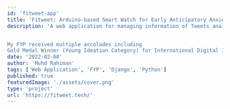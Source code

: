 ```yaml
---
id: 'fitweet-app'
title: 'Fitweet: Arduino-based Smart Watch for Early Anticipatory Anxiety Notification System'
description: 'A web application for managing information of Tweets analysis, body vital signs, notification, mental health-related mobile app recommendations and Arduino smart watch users using Django as part of my Final Year Project (FYP).


My FYP received multiple accolades including 
Gold Medal Winner (Young Ideation Category) for International Digital Innovation in Wellness (DInoWEx2021): Enhancing Quality of Life through Technology and Champion (IET Innovation Award) & Second Runner Up (Young Innovator Award) for 2021 IEEE Malaysia Final Year Project (FYP) Competition.'
date: '2022-02-08'
author: 'Muhd Rahiman'
tags: ['Web Application', 'FYP', 'Django', 'Python']
published: true
featuredImage: './assets/cover.png'
type: 'project'
url: 'https://fitweet.tech/'
---
```

